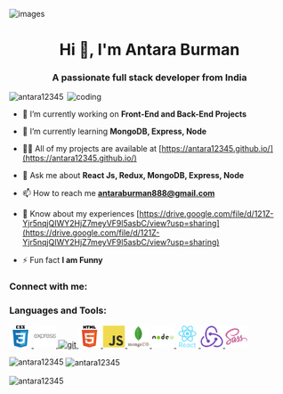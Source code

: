 ![images](https://github.blog/wp-content/uploads/2020/12/wallpaper_header_4Kultra_wide_21_9.png)

<h1 align="center">Hi 👋, I'm Antara Burman</h1>
<h3 align="center">A passionate full stack developer from India</h3>
<img align="right" alt="coding" width="400" src="https://cdn.shopify.com/s/files/1/0528/5065/5412/files/Girl_on_Computer.gif?v=1638959634">
<p align="left"> <img src="https://komarev.com/ghpvc/?username=antara12345&label=Profile%20views&color=0e75b6&style=flat" alt="antara12345" /> </p>

- 🔭 I’m currently working on **Front-End and Back-End Projects**

- 🌱 I’m currently learning **MongoDB, Express, Node**

- 👨‍💻 All of my projects are available at [https://antara12345.github.io/](https://antara12345.github.io/)

- 💬 Ask me about **React Js, Redux, MongoDB, Express, Node**

- 📫 How to reach me **antaraburman888@gmail.com**

- 📄 Know about my experiences [https://drive.google.com/file/d/121Z-Yjr5nqjQIWY2HjZ7meyVF9l5asbC/view?usp=sharing](https://drive.google.com/file/d/121Z-Yjr5nqjQIWY2HjZ7meyVF9l5asbC/view?usp=sharing)

- ⚡ Fun fact **I am Funny**

<h3 align="left">Connect with me:</h3>
<p align="left">
</p>

<h3 align="left">Languages and Tools:</h3>
<p align="left"> <a href="https://www.w3schools.com/css/" target="_blank" rel="noreferrer"> <img src="https://raw.githubusercontent.com/devicons/devicon/master/icons/css3/css3-original-wordmark.svg" alt="css3" width="40" height="40"/> </a> <a href="https://expressjs.com" target="_blank" rel="noreferrer"> <img src="https://raw.githubusercontent.com/devicons/devicon/master/icons/express/express-original-wordmark.svg" alt="express" width="40" height="40"/> </a> <a href="https://git-scm.com/" target="_blank" rel="noreferrer"> <img src="https://www.vectorlogo.zone/logos/git-scm/git-scm-icon.svg" alt="git" width="40" height="40"/> </a> <a href="https://www.w3.org/html/" target="_blank" rel="noreferrer"> <img src="https://raw.githubusercontent.com/devicons/devicon/master/icons/html5/html5-original-wordmark.svg" alt="html5" width="40" height="40"/> </a> <a href="https://developer.mozilla.org/en-US/docs/Web/JavaScript" target="_blank" rel="noreferrer"> <img src="https://raw.githubusercontent.com/devicons/devicon/master/icons/javascript/javascript-original.svg" alt="javascript" width="40" height="40"/> </a> <a href="https://www.mongodb.com/" target="_blank" rel="noreferrer"> <img src="https://raw.githubusercontent.com/devicons/devicon/master/icons/mongodb/mongodb-original-wordmark.svg" alt="mongodb" width="40" height="40"/> </a> <a href="https://nodejs.org" target="_blank" rel="noreferrer"> <img src="https://raw.githubusercontent.com/devicons/devicon/master/icons/nodejs/nodejs-original-wordmark.svg" alt="nodejs" width="40" height="40"/> </a> <a href="https://reactjs.org/" target="_blank" rel="noreferrer"> <img src="https://raw.githubusercontent.com/devicons/devicon/master/icons/react/react-original-wordmark.svg" alt="react" width="40" height="40"/> </a> <a href="https://redux.js.org" target="_blank" rel="noreferrer"> <img src="https://raw.githubusercontent.com/devicons/devicon/master/icons/redux/redux-original.svg" alt="redux" width="40" height="40"/> </a> <a href="https://sass-lang.com" target="_blank" rel="noreferrer"> <img src="https://raw.githubusercontent.com/devicons/devicon/master/icons/sass/sass-original.svg" alt="sass" width="40" height="40"/> </a> </p>

<p><img align="left" src="https://github-readme-stats.vercel.app/api/top-langs?username=antara12345&show_icons=true&locale=en&layout=compact" alt="antara12345" /></p>

<p>&nbsp;<img align="center" src="https://github-readme-stats.vercel.app/api?username=antara12345&show_icons=true&locale=en" alt="antara12345" /></p>

<p><img align="center" src="https://github-readme-streak-stats.herokuapp.com/?user=antara12345&" alt="antara12345" /></p>
